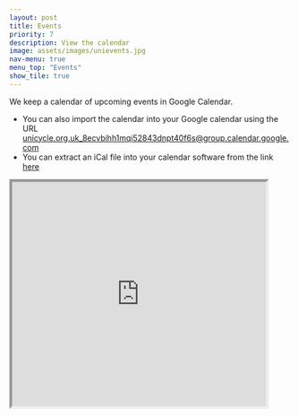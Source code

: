 ```yaml
---
layout: post
title: Events
priority: 7
description: View the calendar
image: assets/images/unievents.jpg
nav-menu: true
menu_top: "Events"
show_tile: true
---
```


We keep a calendar of upcoming events in Google Calendar.

* You can also import the calendar into your Google calendar using the URL [unicycle.org.uk_8ecvbihh1mqi52843dnpt40f6s@group.calendar.google.com](unicycle.org.uk_8ecvbihh1mqi52843dnpt40f6s@group.calendar.google.com)
* You can extract an iCal file into your calendar software from the link [here](https://calendar.google.com/calendar/ical/unicycle.org.uk_8ecvbihh1mqi52843dnpt40f6s%40group.calendar.google.com/public/basic.ics)

<iframe src="https://calendar.google.com/calendar/embed?mode=AGENDA&amp;height=600&amp;wkst=2&amp;src=unicycle.org.uk_8ecvbihh1mqi52843dnpt40f6s%40group.calendar.google.com&amp;color=%238D6F47&amp;ctz=Europe%2FLondon" style="border-width:5px" width="90%" height="400px"  frameborder="0" scrolling="no"></iframe>
